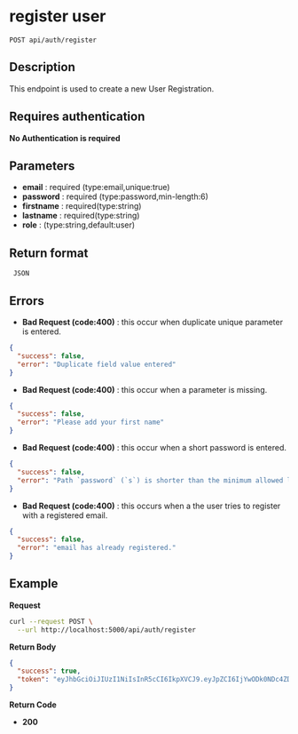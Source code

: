 # register user

    POST api/auth/register

## Description

This endpoint is used to create a new User Registration.

## Requires authentication

**No Authentication is required**

## Parameters

- **email** : required (type:email,unique:true)
- **password** : required (type:password,min-length:6)
- **firstname** : required(type:string)
- **lastname** : required(type:string)
- **role** : (type:string,default:user)

## Return format

     JSON

## Errors

- **Bad Request (code:400)** : this occur when duplicate unique parameter is entered.

```json
{
  "success": false,
  "error": "Duplicate field value entered"
}
```

- **Bad Request (code:400)** : this occur when a parameter is missing.

```json
{
  "success": false,
  "error": "Please add your first name"
}
```

- **Bad Request (code:400)** : this occur when a short password is entered.

```json
{
  "success": false,
  "error": "Path `password` (`s`) is shorter than the minimum allowed length (6)."
}
```

- **Bad Request (code:400)** : this occurs when a the user tries to register with a registered email.

```json
{
  "success": false,
  "error": "email has already registered."
}
```

## Example

**Request**

```bash
curl --request POST \
  --url http://localhost:5000/api/auth/register
```

**Return Body**

```json
{
  "success": true,
  "token": "eyJhbGciOiJIUzI1NiIsInR5cCI6IkpXVCJ9.eyJpZCI6IjYwODk0NDc4ZDk4Zjg5NDcwYmVmYzcxZCIsImlhdCI6MTYxOTYwODY5NiwiZXhwIjoxNjIyMjAwNjk2fQ.wUU3dNaqeFfInXyzRQEkuzGufV6UWyqR1ehWjd4uhfA"
}
```

**Return Code**

- **200**
